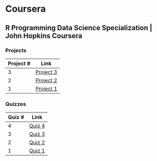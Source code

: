 # Coursera

## R Programming Data Science Specialization | John Hopkins Coursera


### Projects 
Project # | Link 
--- | --- 
3 |  [Project 3](https://github.com/rbr7/coursera_r/blob/master/projects/project_3.md)
2 |  [Project 2](https://github.com/rbr7/coursera_r/blob/master/projects/project_2.md)
1 |  [Project 1](https://github.com/rbr7/coursera_r/blob/master/projects/project_1.md)


### Quizzes
Quiz # | Link 
--- | --- 
4 | [Quiz 4](https://github.com/rbr7/coursera_r/blob/master/quizzes/quiz_4.md)
3 | [Quiz 3](https://github.com/rbr7/coursera_r/blob/master/quizzes/quiz_3.md)
2 | [Quiz 2](https://github.com/rbr7/coursera_r/blob/master/quizzes/quiz_2.md)
1 | [Quiz 1](https://github.com/rbr7/coursera_r/blob/master/quizzes/quiz_1.md)
